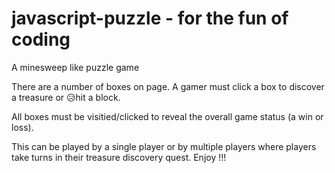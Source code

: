 # javascript-puzzle - for the fun of coding

A minesweep like puzzle game

There are a number of boxes on page. A gamer must click a box to discover a treasure or 😥hit a block. 

All boxes must be visitied/clicked to reveal the overall game status (a win or loss).

This can be played by a single player or by multiple players where players take turns in their treasure discovery quest. Enjoy !!!

